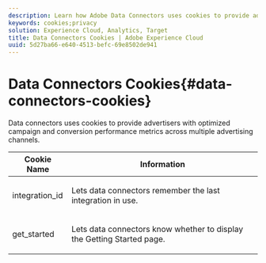 ```yaml
---
description: Learn how Adobe Data Connectors uses cookies to provide advertisers with optimized campaign and conversion performance metrics across multiple advertising channels.
keywords: cookies;privacy
solution: Experience Cloud, Analytics, Target
title: Data Connectors Cookies | Adobe Experience Cloud
uuid: 5d27ba66-e640-4513-befc-69e8502de941
---
```


# Data Connectors Cookies{#data-connectors-cookies}

Data connectors uses cookies to provide advertisers with optimized campaign and conversion performance metrics across multiple advertising channels.

<table id="table_54B402C6E19C4A70B1E27BC9DFF776EB"> 
 <thead> 
  <tr> 
   <th colname="col1" class="entry"> Cookie Name </th> 
   <th colname="col2" class="entry"> Information </th> 
  </tr> 
 </thead>
 <tbody> 
  <tr> 
   <td colname="col1"> <p>integration_id </p> </td> 
   <td colname="col2"> <p>Lets data connectors remember the last integration in use. </p> </td> 
  </tr> 
  <tr> 
   <td colname="col1"> <p>get_started </p> </td> 
   <td colname="col2"> <p>Lets data connectors know whether to display the <span class="wintitle"> Getting Started</span> page. </p> </td> 
  </tr> 
 </tbody> 
</table>

